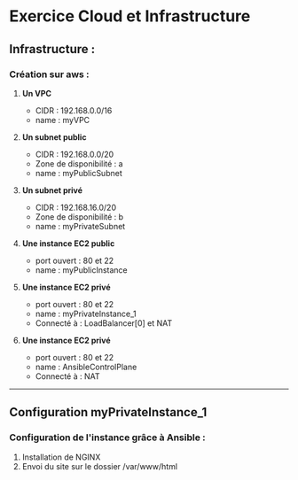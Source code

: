 # Exercice Cloud et Infrastructure

## Infrastructure :

### Création sur aws :

1. **Un VPC**
   - CIDR : 192.168.0.0/16
   - name : myVPC

2. **Un subnet public**
   - CIDR : 192.168.0.0/20
   - Zone de disponibilité : a
   - name : myPublicSubnet
  
3. **Un subnet privé**
   - CIDR : 192.168.16.0/20
   - Zone de disponibilité : b
   - name : myPrivateSubnet

4. **Une instance EC2 public**
   - port ouvert : 80 et 22
   - name : myPublicInstance

5. **Une instance EC2 privé**
   - port ouvert : 80 et 22
   - name : myPrivateInstance_1
   - Connecté à : LoadBalancer[0] et NAT

6. **Une instance EC2 privé**
   - port ouvert : 80 et 22
   - name : AnsibleControlPlane
   - Connecté à : NAT
  
---

## Configuration myPrivateInstance_1            

### Configuration de l'instance grâce à **Ansible** :

1. Installation de NGINX
2. Envoi du site sur le dossier /var/www/html


